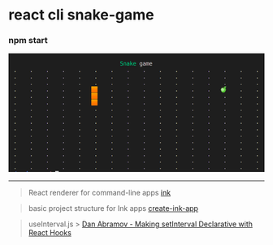 # react cli snake-game

### npm start 

![Screenshot](Screenshot.png)

---

> React renderer for command-line apps [ink](https://github.com/vadimdemedes/ink)

> basic project structure for Ink apps [create-ink-app](https://github.com/vadimdemedes/create-ink-app)

> useInterval.js > [Dan Abramov - Making setInterval Declarative with React Hooks](https://overreacted.io/making-setinterval-declarative-with-react-hooks/)

